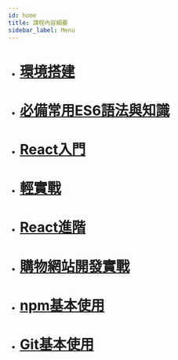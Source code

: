 ```yaml
---
id: home
title: 課程內容綱要
sidebar_label: Menu
---
```


- # [環境搭建](./CreateProject)
- # [必備常用ES6語法與知識](./ES6)
<!-- 多加一個this比較表 -->
- # [React入門]()
- # [輕實戰]()
- # [React進階]()
- # [購物網站開發實戰]()
- # [npm基本使用](./doc.md)
- # [Git基本使用]()